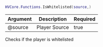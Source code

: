```lua
HVCore.Functions.IsWhitelisted(source,)
```

| Argument | Description | Required |
| ----------- | ----------- | ----------- |
| @source | Player Source | true |

Checks if the player is whitelisted